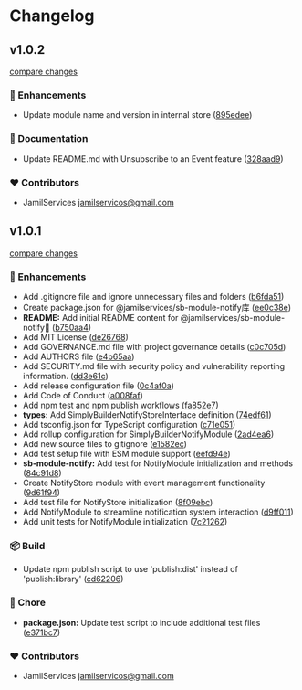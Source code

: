 # Changelog


## v1.0.2

[compare changes](https://github.com/SimplyBuilder/sb-module-notify/compare/v1.0.1...v1.0.2)

### 🚀 Enhancements

- Update module name and version in internal store ([895edee](https://github.com/SimplyBuilder/sb-module-notify/commit/895edee))

### 📖 Documentation

- Update README.md with Unsubscribe to an Event feature ([328aad9](https://github.com/SimplyBuilder/sb-module-notify/commit/328aad9))

### ❤️ Contributors

- JamilServices <jamilservicos@gmail.com>

## v1.0.1

[compare changes](https://github.com/SimplyBuilder/sb-module-notify/compare/empty...v1.0.1)

### 🚀 Enhancements

- Add .gitignore file and ignore unnecessary files and folders ([b6fda51](https://github.com/SimplyBuilder/sb-module-notify/commit/b6fda51))
- Create package.json for @jamilservices/sb-module-notify库 ([ee0c38e](https://github.com/SimplyBuilder/sb-module-notify/commit/ee0c38e))
- **README:** Add initial README content for @jamilservices/sb-module-notify📝 ([b750aa4](https://github.com/SimplyBuilder/sb-module-notify/commit/b750aa4))
- Add MIT License ([de26768](https://github.com/SimplyBuilder/sb-module-notify/commit/de26768))
- Add GOVERNANCE.md file with project governance details ([c0c705d](https://github.com/SimplyBuilder/sb-module-notify/commit/c0c705d))
- Add AUTHORS file ([e4b65aa](https://github.com/SimplyBuilder/sb-module-notify/commit/e4b65aa))
- Add SECURITY.md file with security policy and vulnerability reporting information. ([dd3e61c](https://github.com/SimplyBuilder/sb-module-notify/commit/dd3e61c))
- Add release configuration file ([0c4af0a](https://github.com/SimplyBuilder/sb-module-notify/commit/0c4af0a))
- Add Code of Conduct ([a008faf](https://github.com/SimplyBuilder/sb-module-notify/commit/a008faf))
- Add npm test and npm publish workflows ([fa852e7](https://github.com/SimplyBuilder/sb-module-notify/commit/fa852e7))
- **types:** Add SimplyBuilderNotifyStoreInterface definition ([74edf61](https://github.com/SimplyBuilder/sb-module-notify/commit/74edf61))
- Add tsconfig.json for TypeScript configuration ([c71e051](https://github.com/SimplyBuilder/sb-module-notify/commit/c71e051))
- Add rollup configuration for SimplyBuilderNotifyModule ([2ad4ea6](https://github.com/SimplyBuilder/sb-module-notify/commit/2ad4ea6))
- Add new source files to gitignore ([e1582ec](https://github.com/SimplyBuilder/sb-module-notify/commit/e1582ec))
- Add test setup file with ESM module support ([eefd94e](https://github.com/SimplyBuilder/sb-module-notify/commit/eefd94e))
- **sb-module-notify:** Add test for NotifyModule initialization and methods ([84c91d8](https://github.com/SimplyBuilder/sb-module-notify/commit/84c91d8))
- Create NotifyStore module with event management functionality ([9d61f94](https://github.com/SimplyBuilder/sb-module-notify/commit/9d61f94))
- Add test file for NotifyStore initialization ([8f09ebc](https://github.com/SimplyBuilder/sb-module-notify/commit/8f09ebc))
- Add NotifyModule to streamline notification system interaction ([d9ff011](https://github.com/SimplyBuilder/sb-module-notify/commit/d9ff011))
- Add unit tests for NotifyModule initialization ([7c21262](https://github.com/SimplyBuilder/sb-module-notify/commit/7c21262))

### 📦 Build

- Update npm publish script to use 'publish:dist' instead of 'publish:library' ([cd62206](https://github.com/SimplyBuilder/sb-module-notify/commit/cd62206))

### 🏡 Chore

- **package.json:** Update test script to include additional test files ([e371bc7](https://github.com/SimplyBuilder/sb-module-notify/commit/e371bc7))

### ❤️ Contributors

- JamilServices <jamilservicos@gmail.com>

